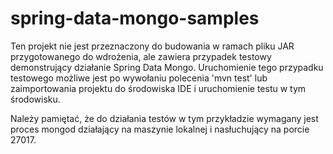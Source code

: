 spring-data-mongo-samples
=========================
Ten projekt nie jest przeznaczony do budowania w ramach pliku JAR przygotowanego
do wdrożenia, ale zawiera przypadek testowy demonstrujący działanie Spring Data Mongo.
Uruchomienie tego przypadku testowego możliwe jest po wywołaniu polecenia 'mvn test' lub
zaimportowania projektu do środowiska IDE i uruchomienie testu w tym środowisku.

Należy pamiętać, że do działania testów w tym przykładzie wymagany jest proces mongod 
działający na maszynie lokalnej i nasłuchujący na porcie 27017.
